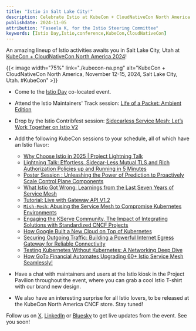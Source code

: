 ```yaml
---
title: "Istio in Salt Lake City!"
description: Celebrate Istio at KubeCon + CloudNativeCon North America 2024.
publishdate: 2024-11-05
attribution: "Faseela K, for the Istio Steering Committee"
keywords: [Istio Day,Istio,conference,KubeCon,CloudNativeCon]
---
```


An amazing lineup of Istio activities awaits you in Salt Lake City, Utah at [KubeCon + CloudNativeCon North America 2024](https://events.linuxfoundation.org/kubecon-cloudnativecon-north-america/)!

{{< image width="75%"
    link="./kubecon-na.png"
    alt="KubeCon + CloudNativeCon North America, November 12-15, 2024, Salt Lake City, Utah. #KubeCon"
    >}}

- Come to the [Istio Day](https://events.linuxfoundation.org/kubecon-cloudnativecon-north-america/co-located-events/istio-day/) co-located event.
- Attend the Istio Maintainers' Track session: [Life of a Packet: Ambient Edition](https://sched.co/1hovw)
- Drop by the Istio Contribfest session: [Sidecarless Service Mesh: Let’s Work Together on Istio V2](https://sched.co/1hoyI)

- Add the following KubeCon sessions to your schedule, all of which have an Istio flavor:
    - [Why Choose Istio in 2025 | Project Lightning Talk](https://sched.co/1iW9Q)
    - [Lightning Talk: Effortless, Sidecar-Less Mutual TLS and Rich Authorization Policies up and Running in 5 Minutes](https://sched.co/1i7k0)
    - [Poster Session : Unleashing the Power of Prediction to Proactively Scale Control Plane Components](https://sched.co/1i7mr)
    - [What Istio Got Wrong: Learnings from the Last Seven Years of Service Mesh](https://sched.co/1i7nP)
    - [Tutorial: Live with Gateway API V1.2](https://sched.co/1i7np)
    - [`Mish-Mesh`: Abusing the Service Mesh to Compromise Kubernetes Environments](https://sched.co/1i7ow)
    - [Engaging the KServe Community, The Impact of Integrating Solutions with Standardized CNCF Projects](https://sched.co/1i7r4)
    - [How Google Built a New Cloud on Top of Kubernetes](https://sched.co/1i7pE)
    - [Securing Outgoing Traffic: Building a Powerful Internet Egress Gateway for Reliable Connectivity](https://sched.co/1i7ps)
    - [Testing Kubernetes Without Kubernetes: A Networking Deep Dive](https://sched.co/1i7qh)
    - [How GoTo Financial Automates Upgrading 60+ Istio Service Mesh Seamlessly!](https://sched.co/1i7rH)

- Have a chat with maintainers and users at the Istio kiosk in the Project Pavilion throughout the event, where you can grab a cool Istio T-shirt with our brand new design. 
- We also have an interesting surprise for all Istio lovers, to be released at the KubeCon North America CNCF store. Stay tuned!

Follow us on [X](https://x.com/istiomesh), [LinkedIn](https://www.linkedin.com/company/istio/) or [Bluesky](https://bsky.app/profile/istio.io) to get live updates from the event. See you soon!
